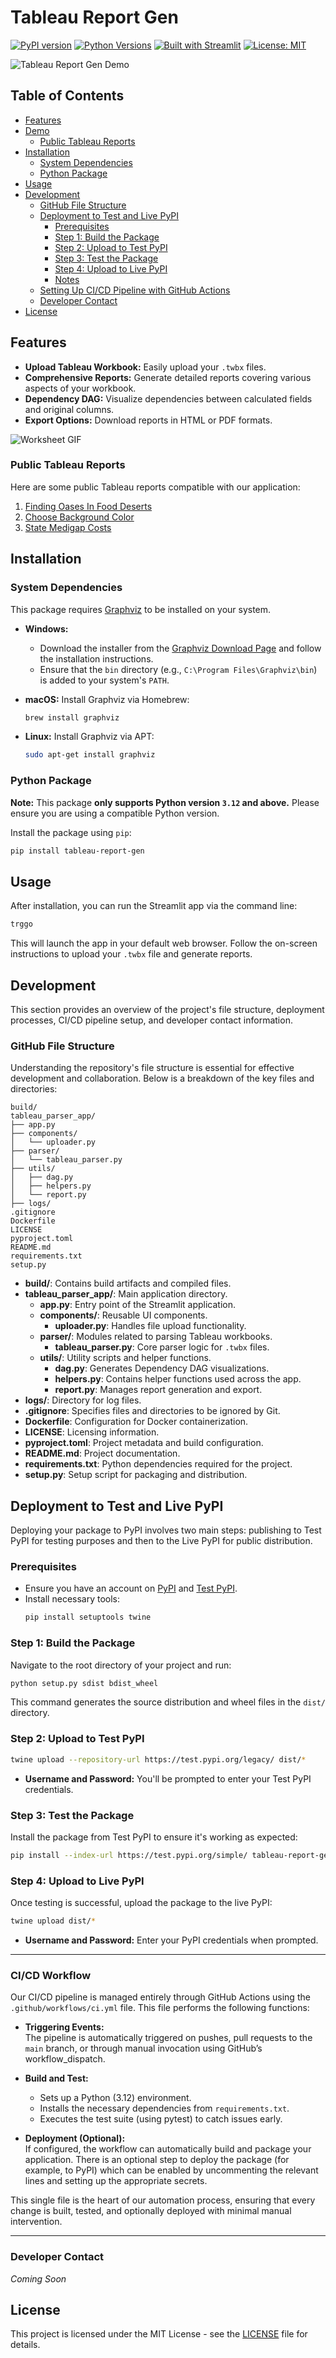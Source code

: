 # Tableau Report Gen

[![PyPI version](https://badge.fury.io/py/tableau-report-gen.svg)](https://pypi.org/project/tableau-report-gen/)
[![Python Versions](https://img.shields.io/pypi/pyversions/tableau-report-gen.svg)](https://pypi.org/project/tableau-report-gen/)
[![Built with Streamlit](https://img.shields.io/badge/Built%20with-Streamlit-blueviolet)](https://streamlit.io/)
[![License: MIT](https://img.shields.io/badge/License-MIT-yellow.svg)](https://opensource.org/licenses/MIT)

![Tableau Report Gen Demo](./gif/tableau_demo.gif)

## Table of Contents

- [Features](#features)
- [Demo](#demo)
  - [Public Tableau Reports](#public-tableau-reports)
- [Installation](#installation)
  - [System Dependencies](#system-dependencies)
  - [Python Package](#python-package)
- [Usage](#usage)
- [Development](#development)
  - [GitHub File Structure](#github-file-structure)
  - [Deployment to Test and Live PyPI](#deployment-to-test-and-live-pypi)
    - [Prerequisites](#prerequisites)
    - [Step 1: Build the Package](#step-1-build-the-package)
    - [Step 2: Upload to Test PyPI](#step-2-upload-to-test-pypi)
    - [Step 3: Test the Package](#step-3-test-the-package)
    - [Step 4: Upload to Live PyPI](#step-4-upload-to-live-pypi)
    - [Notes](#notes)
  - [Setting Up CI/CD Pipeline with GitHub Actions](#setting-up-cicd-pipeline-with-github-actions)
  - [Developer Contact](#developer-contact)
- [License](#license)

## Features

- **Upload Tableau Workbook:** Easily upload your `.twbx` files.
- **Comprehensive Reports:** Generate detailed reports covering various aspects of your workbook.
- **Dependency DAG:** Visualize dependencies between calculated fields and original columns.
- **Export Options:** Download reports in HTML or PDF formats.

![Worksheet GIF](./gif/worksheet.gif)

### Public Tableau Reports

Here are some public Tableau reports compatible with our application:

1. [Finding Oases In Food Deserts](https://public.tableau.com/app/profile/corey.jones/viz/FindingOasesInFoodDeserts/Dashboard1)
2. [Choose Background Color](https://public.tableau.com/app/profile/ritesh.bisht/viz/ChooseBackgroundColor_16843492447710/Improved_UI_2)
3. [State Medigap Costs](https://public.tableau.com/app/profile/lindsay.betzendahl/viz/StateMedigapCosts-ProjectHealthViz/Medigap)

## Installation

### System Dependencies

This package requires [Graphviz](https://graphviz.org/) to be installed on your system.

- **Windows:**
  - Download the installer from the [Graphviz Download Page](https://graphviz.org/download/) and follow the installation instructions.
  - Ensure that the `bin` directory (e.g., `C:\Program Files\Graphviz\bin`) is added to your system's `PATH`.

- **macOS:**
  Install Graphviz via Homebrew:
  ```bash
  brew install graphviz
  ```

- **Linux:**
  Install Graphviz via APT:
  ```bash
  sudo apt-get install graphviz
  ```

### Python Package

**Note:** This package **only supports Python version `3.12` and above.** Please ensure you are using a compatible Python version.

Install the package using `pip`:

```bash
pip install tableau-report-gen
```

## Usage

After installation, you can run the Streamlit app via the command line:

```bash
trggo
```

This will launch the app in your default web browser. Follow the on-screen instructions to upload your `.twbx` file and generate reports.

## Development

This section provides an overview of the project's file structure, deployment processes, CI/CD pipeline setup, and developer contact information.

### GitHub File Structure

Understanding the repository's file structure is essential for effective development and collaboration. Below is a breakdown of the key files and directories:

```plaintext
build/
tableau_parser_app/
├── app.py
├── components/
│   └── uploader.py
├── parser/
│   └── tableau_parser.py
├── utils/
│   ├── dag.py
│   ├── helpers.py
│   └── report.py
├── logs/
.gitignore
Dockerfile
LICENSE
pyproject.toml
README.md
requirements.txt
setup.py
```

- **build/**: Contains build artifacts and compiled files.
- **tableau_parser_app/**: Main application directory.
  - **app.py**: Entry point of the Streamlit application.
  - **components/**: Reusable UI components.
    - **uploader.py**: Handles file upload functionality.
  - **parser/**: Modules related to parsing Tableau workbooks.
    - **tableau_parser.py**: Core parser logic for `.twbx` files.
  - **utils/**: Utility scripts and helper functions.
    - **dag.py**: Generates Dependency DAG visualizations.
    - **helpers.py**: Contains helper functions used across the app.
    - **report.py**: Manages report generation and export.
- **logs/**: Directory for log files.
- **.gitignore**: Specifies files and directories to be ignored by Git.
- **Dockerfile**: Configuration for Docker containerization.
- **LICENSE**: Licensing information.
- **pyproject.toml**: Project metadata and build configuration.
- **README.md**: Project documentation.
- **requirements.txt**: Python dependencies required for the project.
- **setup.py**: Setup script for packaging and distribution.

## Deployment to Test and Live PyPI

Deploying your package to PyPI involves two main steps: publishing to Test PyPI for testing purposes and then to the Live PyPI for public distribution.

### Prerequisites

- Ensure you have an account on [PyPI](https://pypi.org/) and [Test PyPI](https://test.pypi.org/).
- Install necessary tools:
  ```bash
  pip install setuptools twine
  ```

### Step 1: Build the Package

Navigate to the root directory of your project and run:

```bash
python setup.py sdist bdist_wheel
```

This command generates the source distribution and wheel files in the `dist/` directory.

### Step 2: Upload to Test PyPI

```bash
twine upload --repository-url https://test.pypi.org/legacy/ dist/*
```

- **Username and Password:** You'll be prompted to enter your Test PyPI credentials.

### Step 3: Test the Package

Install the package from Test PyPI to ensure it's working as expected:

```bash
pip install --index-url https://test.pypi.org/simple/ tableau-report-gen
```

### Step 4: Upload to Live PyPI

Once testing is successful, upload the package to the live PyPI:

```bash
twine upload dist/*
```

- **Username and Password:** Enter your PyPI credentials when prompted.

---

### CI/CD Workflow

Our CI/CD pipeline is managed entirely through GitHub Actions using the `.github/workflows/ci.yml` file. This file performs the following functions:

- **Triggering Events:**  
  The pipeline is automatically triggered on pushes, pull requests to the `main` branch, or through manual invocation using GitHub’s workflow_dispatch.

- **Build and Test:**  
  - Sets up a Python (3.12) environment.
  - Installs the necessary dependencies from `requirements.txt`.
  <!-- - Runs code linting (with flake8) to ensure code quality. -->
  - Executes the test suite (using pytest) to catch issues early.

- **Deployment (Optional):**  
  If configured, the workflow can automatically build and package your application. There is an optional step to deploy the package (for example, to PyPI) which can be enabled by uncommenting the relevant lines and setting up the appropriate secrets.

This single file is the heart of our automation process, ensuring that every change is built, tested, and optionally deployed with minimal manual intervention. 

---
### Developer Contact

*Coming Soon*

## License

This project is licensed under the MIT License - see the [LICENSE](LICENSE) file for details.